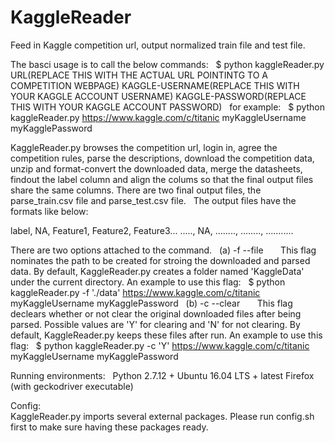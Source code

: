 # KaggleReader
Feed in Kaggle competition url, output normalized train file and test file.  

The basci usage is to call the below commands:  
$ python kaggleReader.py URL(REPLACE THIS WITH THE ACTUAL URL POINTINTG TO A COMPETITION WEBPAGE) KAGGLE-USERNAME(REPLACE THIS WITH YOUR KAGGLE ACCOUNT USERNAME) KAGGLE-PASSWORD(REPLACE THIS WITH YOUR KAGGLE ACCOUNT PASSWORD)  
for example:  
$ python kaggleReader.py https://www.kaggle.com/c/titanic myKaggleUsername myKagglePassword  

KaggleReader.py browses the competition url, login in, agree the competition rules, parse the descriptions, download the competition data, unzip and format-convert the downloaded data, merge the datasheets, findout the label column and align the colums so that the final output files share the same columns. There are two final output files, the parse_train.csv file and parse_test.csv file.  
The output files have the formats like below:  

label, NA, Feature1, Feature2, Feature3... 
....., NA, ........, ........, ...........  

There are two options attached to the command.  
(a) -f --file  
    This flag nominates the path to be created for stroing the downloaded and parsed data. By default, KaggleReader.py creates a folder named 'KaggleData' under the current directory. An example to use this flag:  
    $ python kaggleReader.py -f './data' https://www.kaggle.com/c/titanic myKaggleUsername myKagglePassword  
(b) -c --clear  
    This flag declears whether or not clear the original downloaded files after being parsed. Possible values are 'Y' for clearing and 'N' for not clearing. By default, KaggleReader.py keeps these files after run. An example to use this flag:  
    $ python kaggleReader.py -c 'Y' https://www.kaggle.com/c/titanic myKaggleUsername myKagglePassword  

Running environments:  
Python 2.7.12 + Ubuntu 16.04 LTS + latest Firefox (with geckodriver executable)  

Config: <br />
KaggleReader.py imports several external packages. Please run config.sh first to make sure having these packages ready. 
